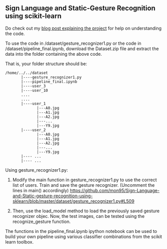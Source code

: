 ## Sign Language and Static-Gesture Recognition using scikit-learn

Do check out my [blog post explaining the project](https://medium.com/@ssreehari/weekend-projects-sign-language-and-static-gesture-recognition-using-scikit-learn-60813d600e79#.15faclrer) for help on understanding the code.

To use the code in /dataset/gesture_recognizer1.py or the code in /dataset/pipeline_final.ipynb, download the Dataset.zip file and extract the data into the folder containing the above code.

That is, your folder structure should be:
```
/home/../../dataset
       |----gesture_recognizer1.py
       |----pipeline_final.ipynb
       |----user_3
       |----user_10
       ....
       ....
       |----user_1
              |---A0.jpg
              |---A1.jpg
              |---A2.jpg
              |---...
              |---Y9.jpg
       |----user_2
              |---A0.jpg
              |---A1.jpg
              |---A2.jpg
              |---...
              |---Y9.jpg
       |---- ...
       |---- ...
```

Using gesture_recognizer1.py:

1. Modify the main function in gesture_recognizer1.py to use the correct list of users. Train and save the gesture recognizer. (Uncomment the lines in main() accordingly)
https://github.com/mon95/Sign-Language-and-Static-gesture-recognition-using-sklearn/blob/master/dataset/gesture_recognizer1.py#L509

2. Then, use the load_model method to load the previously saved gesture recognizer objec. Now, the test images, can be tested using the recognize_gesture function. 

The functions in the pipeline_final.ipynb ipython notebook can be used to build your own pipeline using various classifier combinations from the scikit learn toolbox.
